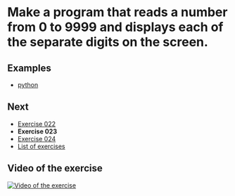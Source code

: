 # Make a program that reads a number from 0 to 9999 and displays each of the separate digits on the screen.

## Examples

- [python](python)

## Next

- [Exercise 022](../022)
- **Exercise 023**
- [Exercise 024](../024)
- [List of exercises](../)

## Video of the exercise

[![Video of the exercise](https://img.youtube.com/vi/wD2aerLMBWA/maxresdefault.jpg)](https://youtu.be/wD2aerLMBWA)
